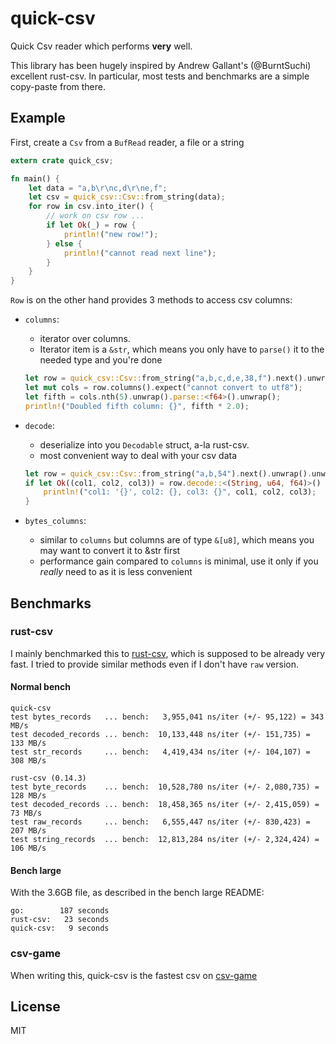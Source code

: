 # quick-csv

Quick Csv reader which performs **very** well.

This library has been hugely inspired by Andrew Gallant's (@BurntSuchi) excellent rust-csv.
In particular, most tests and benchmarks are a simple copy-paste from there.

## Example

First, create a `Csv` from a `BufRead` reader, a file or a string

```rust
extern crate quick_csv;

fn main() {
    let data = "a,b\r\nc,d\r\ne,f";
    let csv = quick_csv::Csv::from_string(data);
    for row in csv.into_iter() {
        // work on csv row ...
        if let Ok(_) = row {
            println!("new row!");
        } else {
            println!("cannot read next line");
        }
    }
}
```

`Row` is on the other hand provides 3 methods to access csv columns:
- `columns`: 
  - iterator over columns.
  - Iterator item is a `&str`, which means you only have to `parse()` it to the needed type and you're done

  ```rust
  let row = quick_csv::Csv::from_string("a,b,c,d,e,38,f").next().unwrap().unwrap();
  let mut cols = row.columns().expect("cannot convert to utf8");
  let fifth = cols.nth(5).unwrap().parse::<f64>().unwrap();
  println!("Doubled fifth column: {}", fifth * 2.0);
  ```

- `decode`:
  - deserialize into you `Decodable` struct, a-la rust-csv.
  - most convenient way to deal with your csv data

  ```rust
  let row = quick_csv::Csv::from_string("a,b,54").next().unwrap().unwrap();
  if let Ok((col1, col2, col3)) = row.decode::<(String, u64, f64)>() {
      println!("col1: '{}', col2: {}, col3: {}", col1, col2, col3);
  }
  ``` 

- `bytes_columns`:
  - similar to `columns` but columns are of type `&[u8]`, which means you may want to convert it to &str first
  - performance gain compared to `columns` is minimal, use it only if you *really* need to as it is less convenient

## Benchmarks

### rust-csv

I mainly benchmarked this to [rust-csv](https://github.com/BurntSushi/rust-csv), which is supposed to be already very fast.
I tried to provide similar methods even if I don't have `raw` version.

#### Normal bench

```
quick-csv
test bytes_records   ... bench:   3,955,041 ns/iter (+/- 95,122) = 343 MB/s
test decoded_records ... bench:  10,133,448 ns/iter (+/- 151,735) = 133 MB/s
test str_records     ... bench:   4,419,434 ns/iter (+/- 104,107) = 308 MB/s

rust-csv (0.14.3)
test byte_records    ... bench:  10,528,780 ns/iter (+/- 2,080,735) = 128 MB/s
test decoded_records ... bench:  18,458,365 ns/iter (+/- 2,415,059) = 73 MB/s
test raw_records     ... bench:   6,555,447 ns/iter (+/- 830,423) = 207 MB/s
test string_records  ... bench:  12,813,284 ns/iter (+/- 2,324,424) = 106 MB/s
```

#### Bench large

With the 3.6GB file, as described in the bench large README:

```
go:        187 seconds
rust-csv:   23 seconds
quick-csv:   9 seconds
```

### csv-game

When writing this, quick-csv is the fastest csv on [csv-game](https://bitbucket.org/ewanhiggs/csv-game)

## License

MIT
